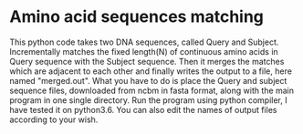 # Amino acid sequences matching
This python code takes two DNA sequences, called Query and Subject. Incrementally matches the fixed length(N) of continuous amino acids in Query sequence with the Subject sequence. Then it merges the matches which are adjacent to each other and finally writes the output to a file, here named "merged.out".
What you have to do is place the Query and subject sequence files, downloaded from ncbm in fasta format, along with the main program in one single directory.
Run the program using python compiler, I have tested it on python3.6.
You can also edit the names of output files according to your wish.
